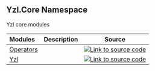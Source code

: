 ## Yzl.Core Namespace

Yzl core modules

Modules | Description | Source
:--- | :--- | :---:
[Operators](https://queil.github.io/yzl/reference/yzl-core-operators) | &#32; | [![Link to source code](https://queil.github.io/yzl/content/img/github.png)](https://github.com/queil/yzl/tree/master/src/Yzl/Operators.fs#L4-4)
[Yzl](https://queil.github.io/yzl/reference/yzl-core-yzl) | &#32; | [![Link to source code](https://queil.github.io/yzl/content/img/github.png)](https://github.com/queil/yzl/tree/master/src/Yzl/Yzl.fs#L14-14)



